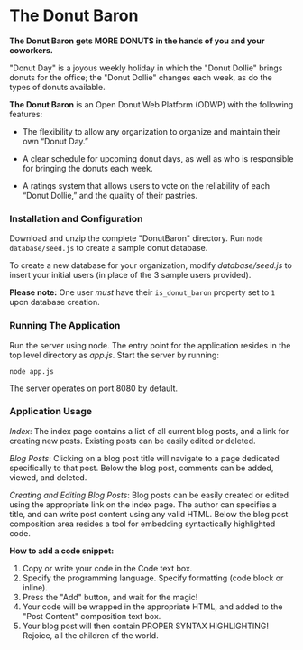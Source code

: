 # The Donut Baron

<b>The Donut Baron gets **MORE DONUTS** in the hands of you and your coworkers.</b>

"Donut Day" is a joyous weekly holiday in which the "Donut Dollie" brings donuts for the office; the "Donut Dollie" changes each week, as do the types of donuts available.

**The Donut Baron** is an Open Donut Web Platform (ODWP) with the following features:

- The flexibility to allow any organization to organize and maintain their own “Donut Day.”

- A clear schedule for upcoming donut days, as well as who is responsible for bringing the donuts each week.

- A ratings system that allows users to vote on the reliability of each “Donut Dollie,” and the quality of their pastries.

### Installation and Configuration
Download and unzip the complete "DonutBaron" directory. Run `node database/seed.js` to create a sample donut database. 

To create a new database for your organization, modify *database/seed.js* to insert your initial users (in place of the 3 sample users provided).

**Please note:** One user *must* have their `is_donut_baron` property set to `1` upon database creation.

### Running The Application
Run the server using node. The entry point for the application resides in the top level directory as *app.js*. Start the server by running:
```
node app.js
```
The server operates on port 8080 by default.

### Application Usage
*Index*:
The index page contains a list of all current blog posts, and a link for creating new posts. Existing posts can be easily edited or deleted.

*Blog Posts*:
Clicking on a blog post title will navigate to a page dedicated specifically to that post. Below the blog post, comments can be added, viewed, and deleted.

*Creating and Editing Blog Posts*:
Blog posts can be easily created or edited using the appropriate link on the index page. The author can specifies a title, and can write post content using any valid HTML. Below the blog post composition area resides a tool for embedding syntactically highlighted code.

**How to add a code snippet:**
1. Copy or write your code in the Code text box.
2. Specify the programming language. Specify formatting (code block or inline).
3. Press the "Add" button, and wait for the magic!
4. Your code will be wrapped in the appropriate HTML, and added to the "Post Content" composition text box.
5. Your blog post will then contain PROPER SYNTAX HIGHLIGHTING! Rejoice, all the children of the world.
